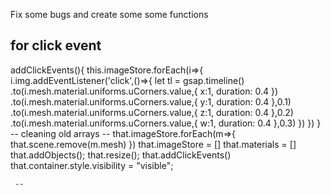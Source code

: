 Fix some bugs and create some some functions

for click event 
--
 addClickEvents(){
        this.imageStore.forEach(i=>{
            i.img.addEventListener('click',()=>{
                let tl = gsap.timeline()
                .to(i.mesh.material.uniforms.uCorners.value,{
                    x:1,
                    duration: 0.4
                })
                .to(i.mesh.material.uniforms.uCorners.value,{
                    y:1,
                    duration: 0.4
                },0.1)
                .to(i.mesh.material.uniforms.uCorners.value,{
                    z:1,
                    duration: 0.4
                },0.2)
                .to(i.mesh.material.uniforms.uCorners.value,{
                    w:1,
                    duration: 0.4
                },0.3)
            })
        })
    }
    --
    cleaning old arrays 
    --
      that.imageStore.forEach(m=>{
                        that.scene.remove(m.mesh)
                    })
                    that.imageStore = []
                    that.materials = []
                    that.addObjects();
                    that.resize();
                    that.addClickEvents()
                    that.container.style.visibility = "visible";
                    
                    
     --
